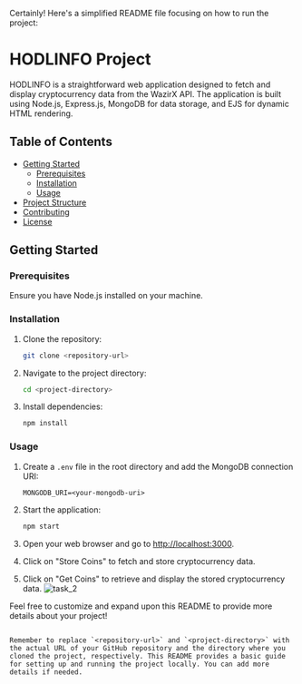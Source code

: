 Certainly! Here's a simplified README file focusing on how to run the project:

# HODLINFO Project

HODLINFO is a straightforward web application designed to fetch and display cryptocurrency data from the WazirX API. The application is built using Node.js, Express.js, MongoDB for data storage, and EJS for dynamic HTML rendering.

## Table of Contents

- [Getting Started](#getting-started)
  - [Prerequisites](#prerequisites)
  - [Installation](#installation)
  - [Usage](#usage)
- [Project Structure](#project-structure)
- [Contributing](#contributing)
- [License](#license)

## Getting Started

### Prerequisites

Ensure you have Node.js installed on your machine.

### Installation

1. Clone the repository:

   ```bash
   git clone <repository-url>

   ```

2. Navigate to the project directory:

   ```bash
   cd <project-directory>
   ```

3. Install dependencies:

   ```bash
   npm install
   ```

### Usage

1. Create a `.env` file in the root directory and add the MongoDB connection URI:

   ```
   MONGODB_URI=<your-mongodb-uri>
   ```

2. Start the application:

   ```bash
   npm start
   ```

3. Open your web browser and go to [http://localhost:3000](http://localhost:3000).

4. Click on "Store Coins" to fetch and store cryptocurrency data.

5. Click on "Get Coins" to retrieve and display the stored cryptocurrency data.
![task_2](https://github.com/Abhisekh8421/DeveloperProfile/assets/117088392/bab5220b-3968-4fac-8e54-6cdb24caec7a)



Feel free to customize and expand upon this README to provide more details about your project!

```

Remember to replace `<repository-url>` and `<project-directory>` with the actual URL of your GitHub repository and the directory where you cloned the project, respectively. This README provides a basic guide for setting up and running the project locally. You can add more details if needed.
```
